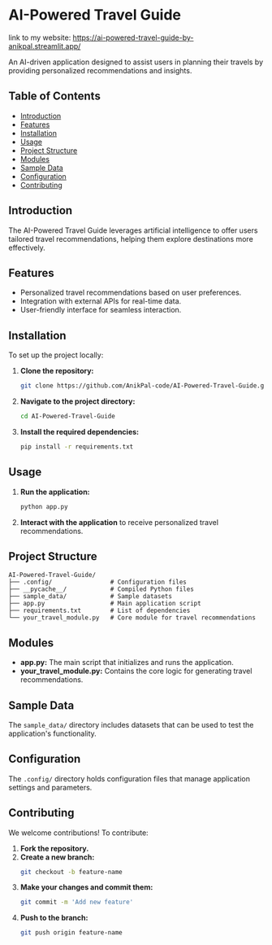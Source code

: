 # AI-Powered Travel Guide 
link to my website: https://ai-powered-travel-guide-by-anikpal.streamlit.app/

An AI-driven application designed to assist users in planning their travels by providing personalized recommendations and insights.

## Table of Contents

- [Introduction](#introduction)
- [Features](#features)
- [Installation](#installation)
- [Usage](#usage)
- [Project Structure](#project-structure)
- [Modules](#modules)
- [Sample Data](#sample-data)
- [Configuration](#configuration)
- [Contributing](#contributing)

## Introduction

The AI-Powered Travel Guide leverages artificial intelligence to offer users tailored travel recommendations, helping them explore destinations more effectively.

## Features

- Personalized travel recommendations based on user preferences.
- Integration with external APIs for real-time data.
- User-friendly interface for seamless interaction.

## Installation

To set up the project locally:

1. **Clone the repository:**
   ```bash
   git clone https://github.com/AnikPal-code/AI-Powered-Travel-Guide.git
   ```
2. **Navigate to the project directory:**
   ```bash
   cd AI-Powered-Travel-Guide
   ```
3. **Install the required dependencies:**
   ```bash
   pip install -r requirements.txt
   ```

## Usage

1. **Run the application:**
   ```bash
   python app.py
   ```
2. **Interact with the application** to receive personalized travel recommendations.

## Project Structure

```
AI-Powered-Travel-Guide/
├── .config/                # Configuration files
├── __pycache__/            # Compiled Python files
├── sample_data/            # Sample datasets
├── app.py                  # Main application script
├── requirements.txt        # List of dependencies
└── your_travel_module.py   # Core module for travel recommendations
```

## Modules

- **app.py:** The main script that initializes and runs the application.
- **your_travel_module.py:** Contains the core logic for generating travel recommendations.

## Sample Data

The `sample_data/` directory includes datasets that can be used to test the application's functionality.

## Configuration

The `.config/` directory holds configuration files that manage application settings and parameters.

## Contributing

We welcome contributions! To contribute:

1. **Fork the repository.**
2. **Create a new branch:**
   ```bash
   git checkout -b feature-name
   ```
3. **Make your changes and commit them:**
   ```bash
   git commit -m 'Add new feature'
   ```
4. **Push to the branch:**
   ```bash
   git push origin feature-name
   ```



